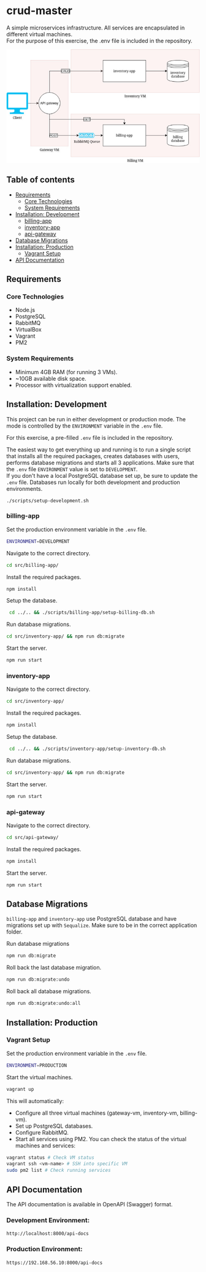 # crud-master

A simple microservices infrastructure. All services are encapsulated in different virtual machines. <br>
For the purpose of this exercise, the .env file is included in the repository.

![image](/images/diagram.jpg)

## Table of contents

- [Requirements](#requirements)
  - [Core Technologies](#core-technologies)
  - [System Requirements](#system-requirements)
- [Installation: Development](#installation-development)
  - [billing-app](#billing-app)
  - [inventory-app](#inventory-app)
  - [api-gateway](#api-gateway)
- [Database Migrations](#database-migrations)
- [Installation: Production](#installation-production)
  - [Vagrant Setup](#vagrant-setup)
- [API Documentation](#api-documentation)

## Requirements

### Core Technologies

- Node.js
- PostgreSQL
- RabbitMQ
- VirtualBox
- Vagrant
- PM2

### System Requirements

- Minimum 4GB RAM (for running 3 VMs).
- ~10GB available disk space.
- Processor with virtualization support enabled.

## Installation: Development

This project can be run in either development or production mode. The mode is controlled by the `ENVIRONMENT` variable in the `.env` file.

For this exercise, a pre-filled `.env` file is included in the repository.

The easiest way to get everything up and running is to run a single script that installs all the required packages, creates databases with users, performs database migrations and starts all 3 applications. Make sure that the `.env` file `ENVIRONMENT` value is set to `DEVELOPMENT`.<br>
If you don't have a local PostgreSQL database set up, be sure to update the `.env` file. Databases run locally for both development and production environments.

```
./scripts/setup-development.sh
```

### billing-app

Set the production environment variable in the `.env` file.

```bash
ENVIRONMENT=DEVELOPMENT
```

Navigate to the correct directory.

```bash
cd src/billing-app/
```

Install the required packages.

```bash
npm install
```

Setup the database.

```bash
 cd ../.. && ./scripts/billing-app/setup-billing-db.sh
```

Run database migrations.

```bash
cd src/inventory-app/ && npm run db:migrate
```

Start the server.

```bash
npm run start
```

### inventory-app

Navigate to the correct directory.

```bash
cd src/inventory-app/
```

Install the required packages.

```bash
npm install
```

Setup the database.

```bash
 cd ../.. && ./scripts/inventory-app/setup-inventory-db.sh
```

Run database migrations.

```bash
cd src/inventory-app/ && npm run db:migrate
```

Start the server.

```bash
npm run start
```

### api-gateway

Navigate to the correct directory.

```bash
cd src/api-gateway/
```

Install the required packages.

```bash
npm install
```

Start the server.

```bash
npm run start
```

## Database Migrations

`billing-app` and `inventory-app` use PostgreSQL database and have migrations set up with `Sequalize`. Make sure to be in the correct application folder.

Run database migrations

```bash
npm run db:migrate
```

Roll back the last database migration.

```bash
npm run db:migrate:undo
```

Roll back all database migrations.

```bash
npm run db:migrate:undo:all
```

## Installation: Production

### Vagrant Setup

Set the production environment variable in the `.env` file.

```bash
ENVIRONMENT=PRODUCTION
```

Start the virtual machines.

```bash
vagrant up
```

This will automatically:

- Configure all three virtual machines (gateway-vm, inventory-vm, billing-vm).
- Set up PostgreSQL databases.
- Configure RabbitMQ.
- Start all services using PM2.
  You can check the status of the virtual machines and services:

```bash
vagrant status # Check VM status
vagrant ssh <vm-name> # SSH into specific VM
sudo pm2 list # Check running services
```

## API Documentation

The API documentation is available in OpenAPI (Swagger) format.

### Development Environment:

```http
http://localhost:8000/api-docs
```

### Production Environment:

```http
https://192.168.56.10:8000/api-docs
```
